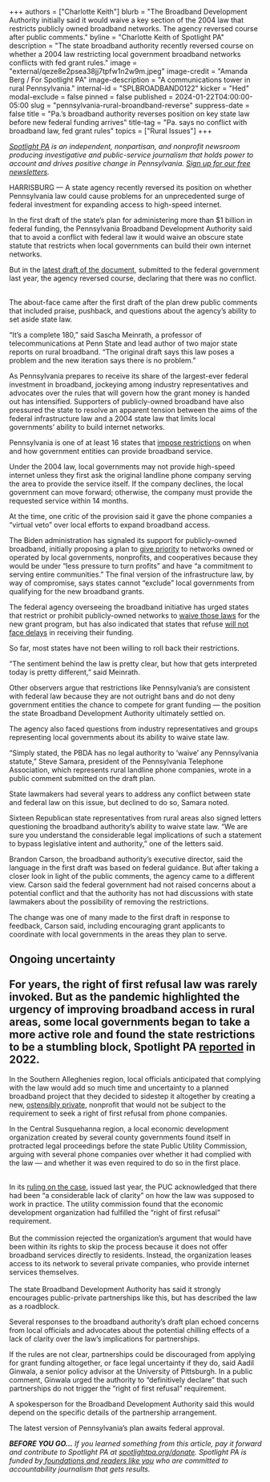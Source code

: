 +++
authors = ["Charlotte Keith"]
blurb = "The Broadband Development Authority initially said it would waive a key section of the 2004 law that restricts publicly owned broadband networks. The agency reversed course after public comments."
byline = "Charlotte Keith of Spotlight PA"
description = "The state broadband authority recently reversed course on whether a 2004 law restricting local government broadband networks conflicts with fed grant rules."
image = "external/qeze8e2psea38jj7tpfw1n2w9m.jpeg"
image-credit = "Amanda Berg / For Spotlight PA"
image-description = "A communications tower in rural Pennsylvania."
internal-id = "SPLBROADBAND0122"
kicker = "Hed"
modal-exclude = false
pinned = false
published = 2024-01-22T04:00:00-05:00
slug = "pennsylvania-rural-broandband-reverse"
suppress-date = false
title = "Pa.’s broadband authority reverses position on key state law before new federal funding arrives"
title-tag = "Pa. says no conflict with broadband law, fed grant rules"
topics = ["Rural Issues"]
+++

<a href="https://www.spotlightpa.org/"><em>Spotlight PA</em></a><em> is an independent, nonpartisan, and nonprofit newsroom producing investigative and public-service journalism that holds power to account and drives positive change in Pennsylvania. </em><a href="https://www.spotlightpa.org/newsletters"><em>Sign up for our free newsletters</em></a><em>.</em>

HARRISBURG — A state agency recently reversed its position on whether Pennsylvania law could cause problems for an unprecedented surge of federal investment for expanding access to high-speed internet.

In the first draft of the state’s plan for administering more than $1 billion in federal funding, the Pennsylvania Broadband Development Authority said that to avoid a conflict with federal law it would waive an obscure state statute that restricts when local governments can build their own internet networks.

But in the <a href="https://dced.pa.gov/download/pbda-initial-proposal-volume-ii-draft/?wpdmdl=122649">latest draft of the document</a>, submitted to the federal government last year, the agency reversed course, declaring that there was no conflict.

<br/>The about-face came after the first draft of the plan drew public comments that included praise, pushback, and questions about the agency’s ability to set aside state law.

<script src="https://www.spotlightpa.org/embed.js" async></script><div data-spl-embed-version="1" data-spl-src="https://www.spotlightpa.org/embeds/newsletter/"></div>

“It’s a complete 180,” said Sascha Meinrath, a professor of telecommunications at Penn State and lead author of two major state reports on rural broadband. “The original draft says this law poses a problem and the new iteration says there is no problem.”

As Pennsylvania prepares to receive its share of the largest-ever federal investment in broadband, jockeying among industry representatives and advocates over the rules that will govern how the grant money is handed out has intensified. Supporters of publicly-owned broadband have also pressured the state to resolve<strong> </strong>an apparent tension between the aims of the federal infrastructure law and a 2004 state law that limits local governments’ ability to build internet networks.

Pennsylvania is one of at least 16 states that <a href="https://broadbandnow.com/report/municipal-broadband-roadblocks">impose restrictions</a> on when and how government entities can provide broadband service.

Under the 2004 law, local governments may not provide high-speed internet unless they first ask the original landline phone company serving the area to provide the service itself. If the company declines, the local government can move forward; otherwise, the company must provide the requested service within 14 months.

At the time, one critic of the provision said it gave the phone companies a “virtual veto” over local efforts to expand broadband access.

The Biden administration has signaled its support for publicly-owned broadband, initially proposing a plan to <a href="https://www.whitehouse.gov/briefing-room/statements-releases/2021/03/31/fact-sheet-the-american-jobs-plan/">give priority</a> to networks owned or operated by local governments, nonprofits, and cooperatives because they would be under “less pressure to turn profits” and have “a commitment to serving entire communities.” The final version of the infrastructure law, by way of compromise, says states cannot “exclude” local governments from qualifying for the new broadband grants.

The federal agency overseeing the broadband initiative has urged states that restrict or prohibit publicly-owned networks to <a href="https://broadbandusa.ntia.doc.gov/sites/default/files/2022-05/BEAD%20NOFO.pdf">waive those laws</a> for the new grant program, but has also indicated that states that refuse <a href="https://www.fiercetelecom.com/telecom/municipal-broadband-laws-probably-wont-delay-bead-funding">will not face delays</a> in receiving their funding.

So far, most states have not been willing to roll back their restrictions.

“The sentiment behind the law is pretty clear, but how that gets interpreted today is pretty different,” said Meinrath.<br/>

Other observers argue that restrictions like Pennsylvania’s are consistent with federal law because they are not outright bans and do not deny government entities the chance to compete for grant funding — the position the state Broadband Development Authority ultimately settled on.

The agency also faced questions from industry representatives and groups representing local governments about its ability to waive state law.

“Simply stated, the PBDA has no legal authority to ‘waive’ any Pennsylvania statute,” Steve Samara, president of the Pennsylvania Telephone Association, which represents rural landline phone companies, wrote in a public comment submitted on the draft plan.

State lawmakers had several years to address any conflict between state and federal law on this issue, but declined to do so, Samara noted.

Sixteen Republican state representatives from rural areas also signed letters questioning the broadband authority’s ability to waive state law. “We are sure you understand the considerable legal implications of such a statement to bypass legislative intent and authority,” one of the letters said.

Brandon Carson, the broadband authority’s executive director, said the language in the first draft was based on federal guidance. But after taking a closer look in light of the public comments, the agency came to a different view. Carson said the federal government had not raised concerns about a potential conflict and that the authority has not had discussions with state lawmakers about the possibility of removing the restrictions.

The change was one of many made to the first draft in response to feedback, Carson said, including encouraging grant applicants to coordinate with local governments in the areas they plan to serve.

## Ongoing uncertainty<br/><br/>For years, the right of first refusal law was rarely invoked. But as the pandemic highlighted the urgency of improving broadband access in rural areas, some local governments began to take a more active role and found the state restrictions to be a stumbling block, Spotlight PA <a href="https://www.spotlightpa.org/news/2022/06/pennsylvania-broadband-internet-rural-expansion/">reported</a> in 2022.

In the Southern Alleghenies region, local officials anticipated that complying with the law would add so much time and uncertainty to a planned broadband project that they decided to sidestep it altogether by creating a new, <a href="https://www.spotlightpa.org/news/2022/06/pa-broadband-public-records-transparency/">ostensibly private</a>, nonprofit that would not be subject to the requirement to seek a right of first refusal from phone companies.

In the Central Susquehanna region, a local economic development organization created by several county governments found itself in protracted legal proceedings before the state Public Utility Commission, arguing with several phone companies over whether it had complied with the law — and whether it was even required to do so in the first place.

<br/>In its <a href="https://www.puc.pa.gov/pcdocs/1794581.pdf">ruling on the case</a>, issued last year, the PUC acknowledged that there had been “a considerable lack of clarity” on how the law was supposed to work in practice. The utility commission found that the economic development organization had fulfilled the “right of first refusal” requirement.<br/><br/>But the commission rejected the organization’s argument that would have been within its rights to skip the process because it does not offer broadband services directly to residents. Instead, the organization leases access to its network to several private companies, who provide internet services themselves.<br/><br/>The state Broadband Development Authority has said it strongly encourages public-private partnerships like this, but has described the law as a roadblock.

<script src="https://www.spotlightpa.org/embed.js" async></script><div data-spl-embed-version="1" data-spl-src="https://www.spotlightpa.org/embeds/donate/"></div>

Several responses to the broadband authority’s draft plan echoed concerns from local officials and advocates about the potential chilling effects of a lack of clarity over the law’s implications for partnerships.

If the rules are not clear, partnerships could be discouraged from applying for grant funding altogether, or face legal uncertainty if they do, said Aadil Ginwala, a senior policy advisor at the University of Pittsburgh. In a public comment, Ginwala urged the authority to “definitively declare” that such partnerships do not trigger the “right of first refusal” requirement.

A spokesperson for the Broadband Development Authority said this would depend on the specific details of the partnership arrangement.

The latest version of Pennsylvania’s plan awaits federal approval.

<strong><em>BEFORE YOU GO…</em></strong><em> If you learned something from this article, pay it forward and contribute to Spotlight PA at </em><a href="http://spotlightpa.org/donate"><em>spotlightpa.org/donate</em></a><em>. Spotlight PA is funded by</em><a href="https://www.spotlightpa.org/support"><em> foundations and readers like you</em></a><em> who are committed to accountability journalism that gets results.</em>

